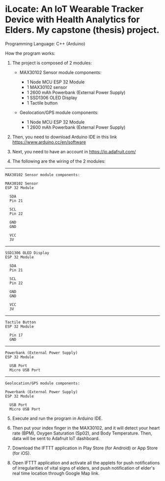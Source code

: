 # iLocate: An IoT Wearable Tracker Device with Health Analytics for Elders. My capstone (thesis) project.

Programming Language: C++ (Arduino)

How the program works:

1. The project is composed of 2 modules:
   * MAX30102 Sensor module components:
      - 1 Node MCU ESP 32 Module
      - 1 MAX30102 sensor
      - 1 2600 mAh Powerbank (External Power Supply)
      - 1 SSD1306 OLED Display
      - 1 Tactile button
        
   * Geolocation/GPS module components:
      - 1 Node MCU ESP 32 Module
      - 1 2600 mAh Powerbank (External Power Supply)
        
2. Then, you need to download Arduino IDE in this link https://www.arduino.cc/en/software
   
3. Next, you need to have an account in https://io.adafruit.com/
   
4. The following are the wiring of the 2 modules:

 -----------------------------
    MAX30102 Sensor module components:
    
    MAX30102 Sensor                  
    ESP 32 Module
    
      SDA                        
      Pin 21
      
      SCL                       
      Pin 22
      
      GND                        
      GND
      
      VCC                         
      3V
-----------------------------
    SSD1306 OLED Display                  
    ESP 32 Module

      SDA                        
      Pin 21
      
      SCL                       
      Pin 22
      
      GND                        
      GND
      
      VCC                         
      3V
-----------------------------
    Tactile Button                  
    ESP 32 Module

      Pin 17                                           
      GND
-----------------------------                 
    Powerbank (External Power Supply)
    ESP 32 Module

      USB Port
      Micro USB Port


**************************************************    
    Geolocation/GPS module components:

    Powerbank (External Power Supply)
    ESP 32 Module

      USB Port
      Micro USB Port
         
5. Execute and run the program in Arduino IDE.
   
6. Then put your index finger in the MAX30102, and it will detect your heart rate (BPM), Oxygen Saturation (Sp02), and Body Temperature. Then, data will be sent to Adafruit IoT dashboard.
   
7. Download the IFTTT application in Play Store (for Android) or App Store (for iOS).
   
8. Open IFTTT application and activate all the applets for push notifications of irregularities
of vital signs of elders, and push notification of elder's real time location through Google
Map link.
